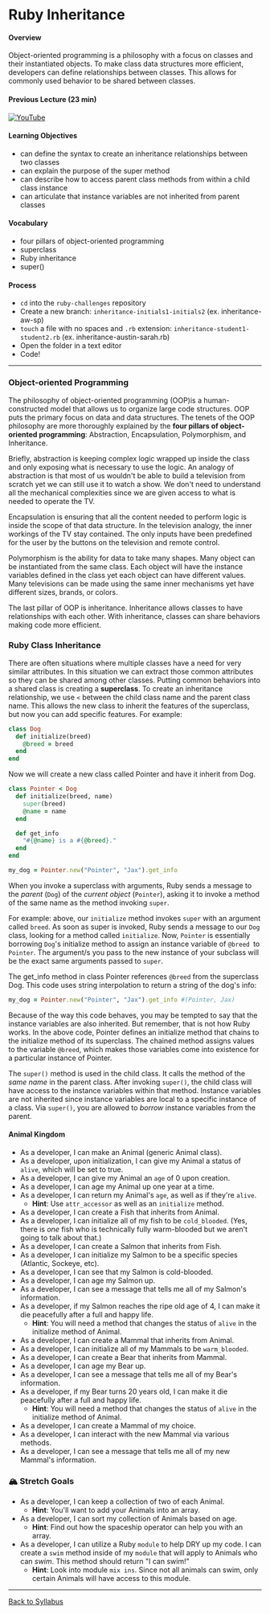 # Ruby Inheritance

#### Overview

Object-oriented programming is a philosophy with a focus on classes and their instantiated objects. To make class data structures more efficient, developers can define relationships between classes. This allows for commonly used behavior to be shared between classes.

#### Previous Lecture (23 min)

[![YouTube](http://img.youtube.com/vi/IUlDH1M5VTk/0.jpg)](https://youtu.be/IUlDH1M5VTk)

#### Learning Objectives

- can define the syntax to create an inheritance relationships between two classes
- can explain the purpose of the super method
- can describe how to access parent class methods from within a child class instance
- can articulate that instance variables are not inherited from parent classes

#### Vocabulary

- four pillars of object-oriented programming
- superclass
- Ruby inheritance
- super()

#### Process

- `cd` into the `ruby-challenges` repository
- Create a new branch: `inheritance-initials1-initials2` (ex. inheritance-aw-sp)
- `touch` a file with no spaces and `.rb` extension: `inheritance-student1-student2.rb` (ex. inheritance-austin-sarah.rb)
- Open the folder in a text editor
- Code!

---

### Object-oriented Programming

The philosophy of object-oriented programming (OOP)is a human-constructed model that allows us to organize large code structures. OOP puts the primary focus on data and data structures. The tenets of the OOP philosophy are more thoroughly explained by the **four pillars of object-oriented programming**: Abstraction, Encapsulation, Polymorphism, and Inheritance.

Briefly, abstraction is keeping complex logic wrapped up inside the class and only exposing what is necessary to use the logic. An analogy of abstraction is that most of us wouldn't be able to build a television from scratch yet we can still use it to watch a show. We don't need to understand all the mechanical complexities since we are given access to what is needed to operate the TV.

Encapsulation is ensuring that all the content needed to perform logic is inside the scope of that data structure. In the television analogy, the inner workings of the TV stay contained. The only inputs have been predefined for the user by the buttons on the television and remote control.

Polymorphism is the ability for data to take many shapes. Many object can be instantiated from the same class. Each object will have the instance variables defined in the class yet each object can have different values. Many televisions can be made using the same inner mechanisms yet have different sizes, brands, or colors.

The last pillar of OOP is inheritance. Inheritance allows classes to have relationships with each other. With inheritance, classes can share behaviors making code more efficient.

### Ruby Class Inheritance

There are often situations where multiple classes have a need for very similar attributes. In this situation we can extract those common attributes so they can be shared among other classes. Putting common behaviors into a shared class is creating a **superclass**.
To create an inheritance relationship, we use `<` between the child class name and the parent class name. This allows the new class to inherit the features of the superclass, but now you can add specific features. For example:

```ruby
class Dog
  def initialize(breed)
    @breed = breed
  end
end
```

Now we will create a new class called Pointer and have it inherit from Dog.

```ruby
class Pointer < Dog
  def initialize(breed, name)
    super(breed)
    @name = name
  end

  def get_info
    "#{@name} is a #{@breed}."
  end
end

my_dog = Pointer.new("Pointer", "Jax").get_info
```

When you invoke a superclass with arguments, Ruby sends a message to the _parent_ (`Dog`) of the _current object_ (`Pointer`), asking it to invoke a method of the same name as the method invoking `super`.

For example: above, our `initialize` method invokes `super` with an argument called `breed`. As soon as super is invoked, Ruby sends a message to our `Dog` class, looking for a method called `initialize`. Now, `Pointer` is essentially borrowing `Dog`'s initialize method to assign an instance variable of `@breed `to `Pointer`. The argument/s you pass to the new instance of your subclass will be the exact same arguments passed to `super`.

The get_info method in class Pointer references `@breed` from the superclass Dog. This code uses string interpolation to return a string of the dog's info:

```ruby
my_dog = Pointer.new("Pointer", "Jax").get_info #(Pointer, Jax)
```

Because of the way this code behaves, you may be tempted to say that the instance variables are also inherited. But remember, that is not how Ruby works. In the above code, Pointer defines an initialize method that chains to the initialize method of its superclass. The chained method assigns values to the variable `@breed`, which makes those variables come into existence for a particular instance of Pointer.

The `super()` method is used in the child class. It calls the method of the _same name_ in the parent class. After invoking `super()`, the child class will have access to the instance variables within that method. Instance variables are not inherited since instance variables are local to a specific instance of a class. Via `super()`, you are allowed to _borrow_ instance variables from the parent.

#### Animal Kingdom

- As a developer, I can make an Animal (generic Animal class).
- As a developer, upon initialization, I can give my Animal a status of `alive`, which will be set to true.
- As a developer, I can give my Animal an `age` of 0 upon creation.
- As a developer, I can age my Animal up one year at a time.
- As a developer, I can return my Animal's `age`, as well as if they're `alive`.
  - **Hint**: Use `attr_accessor` as well as an `initialize` method.
- As a developer, I can create a Fish that inherits from Animal.
- As a developer, I can initialize all of my fish to be `cold_blooded`. (Yes, there is _one_ fish who is technically fully warm-blooded but we aren't going to talk about that.)
- As a developer, I can create a Salmon that inherits from Fish.
- As a developer, I can initialize my Salmon to be a specific species (Atlantic, Sockeye, etc).
- As a developer, I can see that my Salmon is cold-blooded.
- As a developer, I can age my Salmon up.
- As a developer, I can see a message that tells me all of my Salmon's information.
- As a developer, if my Salmon reaches the ripe old age of 4, I can make it die peacefully after a full and happy life.
  - **Hint**: You will need a method that changes the status of `alive` in the initialize method of Animal.
- As a developer, I can create a Mammal that inherits from Animal.
- As a developer, I can initialize all of my Mammals to be `warm_blooded`.
- As a developer, I can create a Bear that inherits from Mammal.
- As a developer, I can age my Bear up.
- As a developer, I can see a message that tells me all of my Bear's information.
- As a developer, if my Bear turns 20 years old, I can make it die peacefully after a full and happy life.
  - **Hint**: You will need a method that changes the status of `alive` in the initialize method of Animal.
- As a developer, I can create a Mammal of my choice.
- As a developer, I can interact with the new Mammal via various methods.
- As a developer, I can see a message that tells me all of my new Mammal's information.

### 🏔 Stretch Goals

- As a developer, I can keep a collection of two of each Animal.
  - **Hint**: You'll want to add your Animals into an array.
- As a developer, I can sort my collection of Animals based on age.
  - **Hint**: Find out how the spaceship operator can help you with an array.
- As a developer, I can utilize a Ruby `module` to help DRY up my code. I can create a `swim` method inside of my `module` that will apply to Animals who can _swim_. This method should return "I can swim!"
  - **Hint**: Look into module `mix ins`. Since not all animals can swim, only certain Animals will have access to this module.

---

[Back to Syllabus](../README.md#unit-four-ruby)
